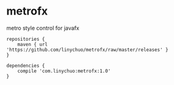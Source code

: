 metrofx
=======

metro style control for javafx

    repositories {
        maven { url 'https://github.com/linychuo/metrofx/raw/master/releases' }
    }

    dependencies {
        compile 'com.linychuo:metrofx:1.0'
    }